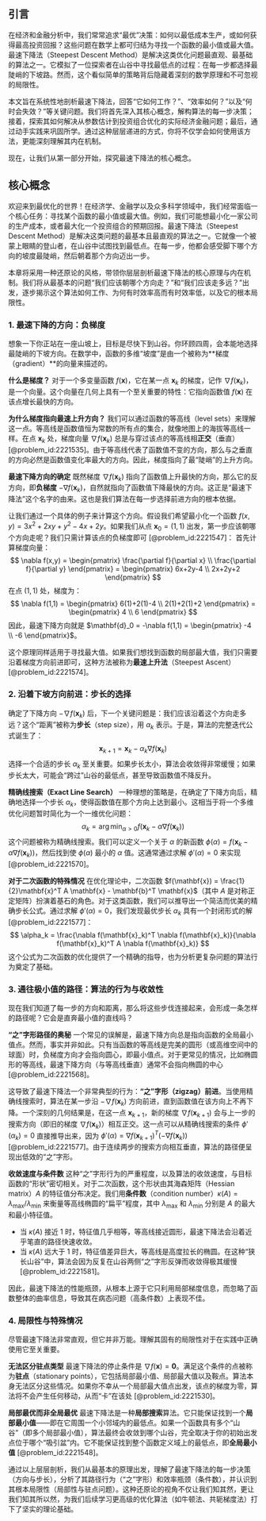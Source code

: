## 引言
在经济和金融分析中，我们常常追求“最优”决策：如何以最低成本生产，或如何获得最高投资回报？这些问题在数学上都可归结为寻找一个函数的最小值或最大值。最速下降法（Steepest Descent Method）是解决这类优化问题最直观、最基础的算法之一。它模拟了一位探索者在山谷中寻找最低点的过程：在每一步都选择最陡峭的下坡路。然而，这个看似简单的策略背后隐藏着深刻的数学原理和不可忽视的局限性。

本文旨在系统性地剖析最速下降法，回答“它如何工作？”、“效率如何？”以及“何时会失效？”等关键问题。我们将首先深入其核心概念，解构算法的每一步决策；接着，探索其如何解决从参数估计到投资组合优化的实际经济金融问题；最后，通过动手实践来巩固所学。通过这种层层递进的方式，你将不仅学会如何使用该方法，更能深刻理解其内在机制。

现在，让我们从第一部分开始，探究最速下降法的核心概念。

## 核心概念

欢迎来到最优化的世界！在经济学、金融学以及众多科学领域中，我们经常面临一个核心任务：寻找某个函数的最小值或最大值。例如，我们可能想最小化一家公司的生产成本，或者最大化一个投资组合的预期回报。最速下降法（Steepest Descent Method）是解决这类问题的最基本且最直观的算法之一。它就像一个被蒙上眼睛的登山者，在山谷中试图找到最低点。在每一步，他都会感受脚下哪个方向的坡度最陡峭，然后朝着那个方向迈出一步。

本章将采用一种还原论的风格，带领你层层剖析最速下降法的核心原理与内在机制。我们将从最基本的问题“我们应该朝哪个方向走？”和“我们应该走多远？”出发，逐步揭示这个算法如何工作、为何有时效率高而有时效率低，以及它的根本局限性。

### 1. 最速下降的方向：负梯度

想象一下你正站在一座山坡上，目标是尽快下到山谷。你环顾四周，会本能地选择最陡峭的下坡方向。在数学中，函数的多维“坡度”是由一个被称为**梯度（gradient）**的向量来描述的。

**什么是梯度？**
对于一个多变量函数 $f(\mathbf{x})$，它在某一点 $\mathbf{x}_k$ 的梯度，记作 $\nabla f(\mathbf{x}_k)$，是一个向量。这个向量在几何上具有一个至关重要的特性：它指向函数值 $f(\mathbf{x})$ 在该点增长最快的方向。

**为什么梯度指向最速上升方向？**
我们可以通过函数的等高线（level sets）来理解这一点。等高线是函数值恒为常数的所有点的集合，就像地图上的海拔等高线一样。在点 $\mathbf{x}_k$ 处，梯度向量 $\nabla f(\mathbf{x}_k)$ 总是与穿过该点的等高线相**正交**（垂直）[@problem_id:2221535]。由于等高线代表了函数值不变的方向，那么与之垂直的方向必然是函数值变化率最大的方向。因此，梯度指向了最“陡峭”的上升方向。

**最速下降方向的确定**
既然梯度 $\nabla f(\mathbf{x}_k)$ 指向了函数值上升最快的方向，那么它的反方向，即**负梯度** $-\nabla f(\mathbf{x}_k)$，自然就指向了函数值下降最快的方向。这正是“最速下降法”这个名字的由来。这也是我们算法在每一步选择前进方向的根本依据。

让我们通过一个具体的例子来计算这个方向。假设我们希望最小化一个函数 $f(x, y) = 3x^2 + 2xy + y^2 - 4x + 2y$。如果我们从点 $\mathbf{x}_0 = (1, 1)$ 出发，第一步应该朝哪个方向走呢？我们只需计算该点的负梯度即可 [@problem_id:2221547]：
首先计算梯度向量：
$$ \nabla f(x,y) = \begin{pmatrix} \frac{\partial f}{\partial x} \\ \frac{\partial f}{\partial y} \end{pmatrix} = \begin{pmatrix} 6x+2y-4 \\ 2x+2y+2 \end{pmatrix} $$
在点 $(1, 1)$ 处，梯度为：
$$ \nabla f(1,1) = \begin{pmatrix} 6(1)+2(1)-4 \\ 2(1)+2(1)+2 \end{pmatrix} = \begin{pmatrix} 4 \\ 6 \end{pmatrix} $$
因此，最速下降方向就是 $\mathbf{d}_0 = -\nabla f(1,1) = \begin{pmatrix} -4 \\ -6 \end{pmatrix}$。

这个原理同样适用于寻找最大值。如果我们想找到函数的局部最大值，我们只需要沿着梯度方向前进即可，这种方法被称为**最速上升法**（Steepest Ascent）[@problem_id:2221574]。

### 2. 沿着下坡方向前进：步长的选择

确定了下降方向 $-\nabla f(\mathbf{x}_k)$ 后，下一个关键问题是：我们应该沿着这个方向走多远？这个“距离”被称为**步长**（step size），用 $\alpha_k$ 表示。于是，算法的完整迭代公式诞生了：
$$ \mathbf{x}_{k+1} = \mathbf{x}_k - \alpha_k \nabla f(\mathbf{x}_k) $$
选择一个合适的步长 $\alpha_k$ 至关重要。如果步长太小，算法会收敛得非常缓慢；如果步长太大，可能会“跨过”山谷的最低点，甚至导致函数值不降反升。

**精确线搜索（Exact Line Search）**
一种理想的策略是，在确定了下降方向后，精确地选择一个步长 $\alpha_k$，使得函数值在那个方向上达到最小。这相当于将一个多维优化问题暂时简化为一个一维优化问题：
$$ \alpha_k = \arg\min_{\alpha > 0} f(\mathbf{x}_k - \alpha \nabla f(\mathbf{x}_k)) $$
这个问题被称为精确线搜索。我们可以定义一个关于 $\alpha$ 的新函数 $\phi(\alpha) = f(\mathbf{x}_k - \alpha \nabla f(\mathbf{x}_k))$，然后找到使 $\phi(\alpha)$ 最小的 $\alpha$ 值。这通常通过求解 $\phi'(\alpha) = 0$ 来实现 [@problem_id:2221570]。

**对于二次函数的特殊情况**
在优化理论中，二次函数 $f(\mathbf{x}) = \frac{1}{2}\mathbf{x}^T A \mathbf{x} - \mathbf{b}^T \mathbf{x}$（其中 $A$ 是对称正定矩阵）扮演着基石的角色。对于这类函数，我们可以推导出一个简洁而优美的精确步长公式。通过求解 $\phi'(\alpha)=0$，我们发现最优步长 $\alpha_k$ 具有一个封闭形式的解 [@problem_id:2221577]：
$$ \alpha_k = \frac{\nabla f(\mathbf{x}_k)^T \nabla f(\mathbf{x}_k)}{\nabla f(\mathbf{x}_k)^T A \nabla f(\mathbf{x}_k)} $$
这个公式为二次函数的优化提供了一个精确的指导，也为分析更复杂问题的算法行为奠定了基础。

### 3. 通往极小值的路径：算法的行为与收敛性

现在我们知道了每一步的方向和距离，那么将这些步伐连接起来，会形成一条怎样的路径呢？它会是直奔最小值的直线吗？

**“之”字形路径的奥秘**
一个常见的误解是，最速下降方向总是指向函数的全局最小值点。然而，事实并非如此。只有当函数的等高线是完美的圆形（或高维空间中的球面）时，负梯度方向才会指向圆心，即最小值点。对于更常见的情况，比如椭圆形的等高线，最速下降方向（与等高线垂直）通常不会指向椭圆的中心 [@problem_id:2221568]。

这导致了最速下降法一个非常典型的行为：**“之”字形（zigzag）前进**。当使用精确线搜索时，算法在某一步沿 $-\nabla f(\mathbf{x}_k)$ 方向前进，直到函数值在该方向上不再下降。一个深刻的几何结果是，在这一点 $\mathbf{x}_{k+1}$，新的梯度 $\nabla f(\mathbf{x}_{k+1})$ 会与上一步的搜索方向（即旧的梯度 $\nabla f(\mathbf{x}_k)$）相互正交。这一点可以从精确线搜索的条件 $\phi'(\alpha_k) = 0$ 直接推导出来，因为 $\phi'(\alpha) = \nabla f(\mathbf{x}_{k+1})^T (-\nabla f(\mathbf{x}_k))$ [@problem_id:2221577]。由于连续两步的搜索方向相互垂直，算法的路径便呈现出低效的“之”字形。

**收敛速度与条件数**
这种“之”字形行为的严重程度，以及算法的收敛速度，与目标函数的“形状”密切相关。对于二次函数，这个形状由其海森矩阵（Hessian matrix）$A$ 的特征值分布决定。我们用**条件数**（condition number）$\kappa(A) = \lambda_{\max}/\lambda_{\min}$ 来衡量等高线椭圆的“扁平”程度，其中 $\lambda_{\max}$ 和 $\lambda_{\min}$ 分别是 $A$ 的最大和最小特征值。

-   当 $\kappa(A)$ 接近 1 时，特征值几乎相等，等高线接近圆形，最速下降法会沿着近乎笔直的路径快速收敛。
-   当 $\kappa(A)$ 远大于 1 时，特征值差异巨大，等高线是高度拉长的椭圆。在这种“狭长山谷”中，算法会因为反复在山谷两侧“之”字形反弹而收敛得极其缓慢 [@problem_id:2221581]。

因此，最速下降法的性能瓶颈，从根本上源于它只利用局部梯度信息，而忽略了函数整体的曲率信息，导致其在病态问题（高条件数）上表现不佳。

### 4. 局限性与特殊情况

尽管最速下降法非常直观，但它并非万能。理解其固有的局限性对于在实践中正确使用它至关重要。

**无法区分驻点类型**
最速下降法的停止条件是 $\nabla f(\mathbf{x}) = \mathbf{0}$。满足这个条件的点被称为**驻点**（stationary points），它包括局部最小值、局部最大值以及鞍点。算法本身无法区分这些情况。如果你不幸从一个局部最大值点出发，该点的梯度为零，算法将不会产生任何移动，从而“卡”在该处 [@problem_id:2221530]。

**局部最优而非全局最优**
最速下降法是一种**局部搜索**算法。它只能保证找到一个**局部最小值**——即在它周围一个小邻域内的最低点。如果一个函数具有多个“山谷”（即多个局部最小值），算法最终会收敛到哪个山谷，完全取决于你的初始出发点位于哪个“吸引盆”内。它不能保证找到整个函数定义域上的最低点，即**全局最小值** [@problem_id:2221548]。

通过以上层层剖析，我们从最基本的原理出发，理解了最速下降法的每一步决策（方向与步长），分析了其路径行为（“之”字形）和效率瓶颈（条件数），并认识到其根本局限性（局部性与驻点问题）。这种还原论的视角不仅让我们知其然，更让我们知其所以然，为我们后续学习更高级的优化算法（如牛顿法、共轭梯度法）打下了坚实的理论基础。

